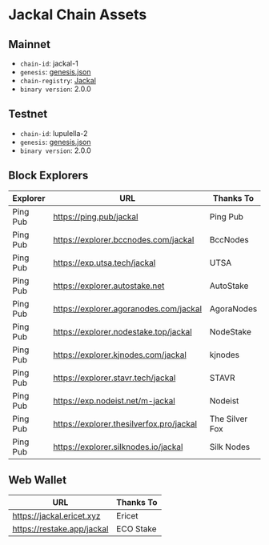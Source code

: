 # Jackal Chain Assets

## Mainnet
- `chain-id`: jackal-1
- `genesis`: [genesis.json](https://cdn.discordapp.com/attachments/1002389406650466405/1034968352591986859/updated_genesis2.json)
- `chain-registry`: [Jackal](https://github.com/cosmos/chain-registry/blob/master/jackal/chain.json)
- `binary version`: 2.0.0

## Testnet
- `chain-id`: lupulella-2
- `genesis`: [genesis.json](/testnet/genesis.json)
- `binary version`: 2.0.0

## Block Explorers

| Explorer | URL                                      | Thanks To      |
|----------|------------------------------------------|----------------|
| Ping Pub | https://ping.pub/jackal                  | Ping Pub       |
| Ping Pub | https://explorer.bccnodes.com/jackal     | BccNodes       |
| Ping Pub | https://exp.utsa.tech/jackal             | UTSA           |
| Ping Pub | https://explorer.autostake.net           | AutoStake      |
| Ping Pub | https://explorer.agoranodes.com/jackal   | AgoraNodes     |
| Ping Pub | https://explorer.nodestake.top/jackal    | NodeStake      |
| Ping Pub | https://explorer.kjnodes.com/jackal      | kjnodes        |
| Ping Pub | https://explorer.stavr.tech/jackal       | STAVR          |
| Ping Pub | https://exp.nodeist.net/m-jackal         | Nodeist        |
| Ping Pub | https://explorer.thesilverfox.pro/jackal | The Silver Fox |
| Ping Pub | https://explorer.silknodes.io/jackal     | Silk Nodes     |

## Web Wallet

| URL                        | Thanks To |
|----------------------------|-----------|
| https://jackal.ericet.xyz  | Ericet    |
| https://restake.app/jackal | ECO Stake |